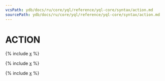```yaml
---
vcsPath: ydb/docs/ru/core/yql/reference/yql-core/syntax/action.md
sourcePath: ydb/docs/ru/core/yql/reference/yql-core/syntax/action.md
---
```

# ACTION

{% include [x](_includes/action/define_do.md) %}

{% include [x](_includes/action/begin.md) %}


{% include [x](_includes/action/evaluate.md) %}

